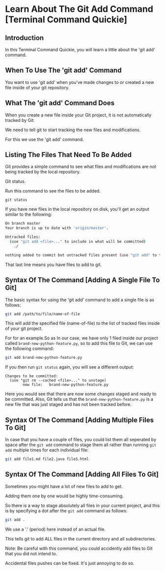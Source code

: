 # Learn About The Git Add Command [Terminal Command Quickie]

## Introduction

In this Terminal Command Quickie, you will learn a little about the 'git add' command.

## When To Use The 'git add' Command

You want to use 'git add' when you've made changes to or created a new file inside of your git repository.

## What The 'git add' Command Does

When you create a new file inside your Git project, it is not automatically tracked by Git.

We need to tell git to start tracking the new files and modifications.

For this we use the 'git add' command.

## Listing The Files That Need To Be Added

Git provides a simple command to see what files and modifications are not being tracked by the local repository.

Git status.

Run this command to see the files to be added.

```
git status
```

If you have new files in the local repository on disk, you'll get an output similar to the following:

```bash
On branch master
Your branch is up to date with 'origin/master'.

Untracked files:
  (use "git add <file>..." to include in what will be committed)
	./

nothing added to commit but untracked files present (use "git add" to track)

```

That last line means you have files to add to git.

## Syntax Of The Command [Adding A Single File To Git]

The basic syntax for using the 'git add' command to add a single file is as follows:

```bash
git add /path/to/file/name-of-file
```

This will add the specified file (name-of-file) to the list of tracked files inside of your git project.

For for an example.So as In our case, we have only 1 filed inside our project called `brand-new-python-feature.py`, so to add this file to Git, we can use the following command:

```bash
git add brand-new-python-feature.py
```

If you then run `git status` again, you will see a different output:

```
Changes to be committed:
  (use "git rm --cached <file>..." to unstage)
        new file:   brand-new-python-feature.py
```

Here you would see that there are now some changes staged and ready to be committed. Also, Git tells us that the `brand-new-python-feature.py` is a new file that was just staged and has not been tracked before.

## Syntax Of The Command [Adding Multiple Files To Git]

In case that you have a couple of files, you could list them all seperated  by space after the `git add` command to stage them all rather than running `git add` multiple times for each individual file:

```bash
git add file1.md file2.java file3.html
```

## Syntax Of The Command [Adding All Files To Git]

Sometimes you might have a lot of new files to add to get.

Adding them one by one would be highly time-consuming. 

So there is a way to stage absolutely all files in your current project, and this is by specifying a dot after the `git add` command as follows:

```bash
git add .
```

We use a '.' (period) here instead of an actual file.

This tells git to add ALL files in the current directory and all subdirectories.

Note: Be careful with this command, you could accidently add files to Git that you did not intend to.

Accidental files pushes can be fixed. It's just annoying to do so.
